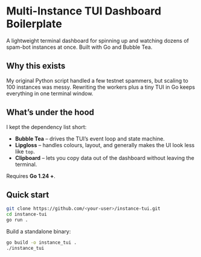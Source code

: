 # Multi-Instance TUI Dashboard Boilerplate

A lightweight terminal dashboard for spinning up and watching dozens of spam-bot instances at once. Built with Go and Bubble Tea.

## Why this exists
My original Python script handled a few testnet spammers, but scaling to 100 instances was messy. Rewriting the workers plus a tiny TUI in Go keeps everything in one terminal window.

## What’s under the hood
I kept the dependency list short:

* **Bubble Tea** – drives the TUI’s event loop and state machine.  
* **Lipgloss** – handles colours, layout, and generally makes the UI look less like `top`.  
* **Clipboard** – lets you copy data out of the dashboard without leaving the terminal.

Requires **Go 1.24 +**.

## Quick start
~~~bash
git clone https://github.com/<your-user>/instance-tui.git
cd instance-tui
go run .
~~~

Build a standalone binary:
~~~bash
go build -o instance_tui .
./instance_tui
~~~
